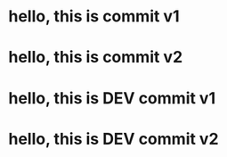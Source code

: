 # hello, this is commit v1
# hello, this is commit v2
# hello, this is DEV commit v1
# hello, this is DEV commit v2
